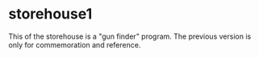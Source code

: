 # storehouse1
This of the storehouse is a "gun finder" program. The previous version is only for commemoration and reference.

